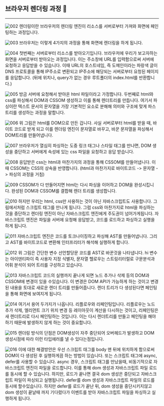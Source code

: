 ## 브라우저 렌더링 과정 📝
<hr>

![002](https://user-images.githubusercontent.com/69751205/128706015-fcdbc24d-c5fd-4ea5-ad51-16bdd3c54fd2.png)
렌더링이란 브라우저의 렌더링 엔진이 리소스를 서버로부터 가져와 화면에 페인팅하는 과정입니다.

![003](https://user-images.githubusercontent.com/69751205/128706051-b0fed6d5-6c2f-45d1-b61e-593330e28d77.png)
브라우저는 이렇게 4가지의 과정을 통해 화면에 렌더링을 하게 됩니다.

![004](https://user-images.githubusercontent.com/69751205/128706088-6ad477ad-757c-436e-962b-d209bbca53ca.png)
첫번째는 서버로부터 리소스를 받아오기입니다. 브라우저에 우리가 보고자하는 화면을 서버로부터 받아오는 과정입니다. 이는 주소창에 URL를 입력함으로써 서버에 요청하고 응답받을 수 있습니다. 이때 URL의 호스트네임, 즉 도메인이라는 파랑색 글이 DNS 프로토콜을 통해 IP주소로 변환되고 IP주소에 해당되는 서버로부터 요청된 페이지를 응답합니다.
(뒤에 위치나, query가 없는 경우 루트폴더의 index.html를 반환합니다.)

![005](https://user-images.githubusercontent.com/69751205/128706128-4a375101-000b-4c58-b89f-fa2d6dcf1cfe.png)
방금 서버에 요청해서 받아온 html 파일이라고 가정합니다. 두번째로 html와 css를 파싱해서 DOM과 CSSOM 생성하고  이를 통해 렌더트리를 만듭니다. 여기서 파싱이란 텍스트 문서의 문자열을 가장 기본적인 요소로 분해해 의미와 구조에 맞게 파스트리를 생성하는 과정을 말합니다.

![006](https://user-images.githubusercontent.com/69751205/128706166-5f858fc3-02f2-4c2f-9f1f-bba40c76ae2e.png)
위 그림은 html를 DOM으로 만든 겁니다. 사실 서버로부터 html를 받을 때, 바이트 코드로 받게 되고 이를 렌더링 엔진이 문자열로 바꾸고, 바꾼 문자열을 파싱해서 DOM트리를 만들어냅니다.

![007](https://user-images.githubusercontent.com/69751205/128706190-f4f44cd4-fd8c-44ac-b83c-b72870558f5b.png)
브라우저가 열심히 파싱하는 도중 링크 태그나 스타일 태그를 만나면, DOM 생성을 중단하고 서버에게 속성에 있는 css 파일을 요청하고 응답 받습니다.

![008](https://user-images.githubusercontent.com/69751205/128706236-d39c8a92-7b18-4e05-9e9f-2b584a37c8d7.png)
응답받은 css는 html과 마찬가지의 과정을 통해 CSSOM를 만들어냅니다. 이때 CSSOM는 CSS의 상속을 반영합니다. (html과 마찬가지로 바이트코드 -> 문자열 -> 파싱의 과정을 거침)

![009](https://user-images.githubusercontent.com/69751205/128706261-739c186a-734a-4c05-a276-d2e65d0724dc.png)
CSSOM가 다 만들어지면 html는 다시 파싱을 이어하고 DOM을 완성시킵니다. 완성된 DOM과 CSSOM를 결합해 렌더 트리를 생성합니다.

![010](https://user-images.githubusercontent.com/69751205/128706275-8ae03fef-dbd8-459e-8ec6-8f509250b45f.png)
하지만 우리는 html, css만 사용하는 것이 아닌 자바스크립트도 사용합니다. 그림에서처럼 스크립트 태그를 만나게 됩니다. 그럼 css와 마찬가지로 html을 파싱하는 것을 중단하고 렌더링 엔진이 아닌 자바스크립트 엔진에게 주도권이 넘어가게됩니다. 자바스크립트 엔진은 파일을 서버에 요청해 응답받고, 코드를 로드하고 파싱하고 실행을 하게 됩니다.

![011](https://user-images.githubusercontent.com/69751205/128706315-a0a33e94-3eef-4e4d-aad6-c034a22e7281.png)
자바스크립트 엔진은 코드를 토크나이징하고 파싱해 AST를 만들어냅니다. 그리고 AST를 바이트코드로 변환해 인터프리터가 해석해 실행하게 합니다.

![012](https://user-images.githubusercontent.com/69751205/128706337-b89dc233-f615-4898-8f12-5864c0c21f9f.png)
위 그림은 간단한 변수 선언할당문 코드를 AST로 바꾼것을 나타냅니다. hi 변수는 아이덴티파이 즉 사용자 지정 식별자, 문자열 헬로우는 스트링리터럴로 구문분석과 어휘 분석이 되어 트리를 구성하고 있습니다.

![013](https://user-images.githubusercontent.com/69751205/128706366-931fbefa-1d72-4c22-bf4c-19d923a0c35a.png)
자바스크립트 코드의 실행까지 끝나게 되면 노드 추가나 삭제 등의 DOM과 CSSOM에 변경이 있을 수있습니다. 이 변경은 DOM API가 가능하게 하는 것이고 변경된 내용을 토대로 새로운 렌더 트리를 만들어줍니다. 렌더 트리가 다 생성된다면 페인팅을 통해 화면에 보여지게 됩니다.

![014](https://user-images.githubusercontent.com/69751205/128706417-b3abf6e8-8a57-4472-af8e-e1ba3ffc64ab.png)
여기서 용어 두가지가 나옵니다. 리플로우와 리페인팅입니다. 리플로우는 노드 추가 삭제,  엘리먼트 크기 위치 변경 등 레이아웃이 계산을 다시하는 것이고, 리페인팅은 새 렌더트리로 다시 페인팅하는 것입니다. 이는 다시 렌더트리를 만들고 페인팅을 해야하기 때문에 발생하지 않게 하는 것이 중요합니다.

![015](https://user-images.githubusercontent.com/69751205/128706453-c8f94ccf-e42c-4068-9242-9f2ff86ea593.png)
렌더링 방식의 단점은 DOM생성이 자주 중단되어 오버헤드가 발생하고 DOM 생성시점에 따라 이런 타입에러를 낼 수 있다는점입니다.

![016](https://user-images.githubusercontent.com/69751205/128706479-e63ac313-d784-41f3-b59e-37d3c61fcbe0.png)
이에 대한 해결방안은 우선 스크립트 태그를 body 맨 뒤에 위치하게 함으로써 DOM이 다 생성된 후 실행하게끔 하는 방법이 있습니다. 또는 스크립트 태그에 async, defer를 사용할 수 있습니다. 
async 경우, 스크립트 태그를 만났을때, 비동기적으로 자바스크립트 엔진이 파일을 로드합니다. 이를 통해 dom 생성과 자바스크립트 파일 로드를 동시에 할 수 있습니다. 하지만, 로드가 끝나면 결국 dom 생성은 중단되고 자바스크립트 파일이 파싱되고 실행됩니다.
defer를 dom 생성과 자바스크립트 파일의 로드를 동시에 할수있습니다. 하지만 defer를 로드가 끝난 뒤, dom 생성을 중단시키지않고 dom 생성이 끝날때 까지 기다렸다가 이벤트를 받아 자바스크립트 파일을 파싱하고 실행하게 됩니다.